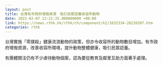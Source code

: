 ```yaml
---
layout: post
title: 台灣有市政府增撥資源　吸引民眾認養收容所動物
date: 2022-02-07 12:21:25.000000000 +08:00
link: https://news.rthk.hk/rthk/ch/component/k2/1632334-20220207.htm
categories: rthk
---
```


台灣實施「零撲殺」健康流浪動物的政策，但亦令收容所的動物數目增加。有市政府增撥資源，改善收容所環境，提升動物整體健康，吸引民眾認養。

有團體關注仍有不少虐待動物個案，認為要從教育及鄰里互助方面著手處理。
